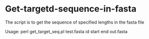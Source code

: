 # Get-targetd-sequence-in-fasta
The script is to get the sequence of specified lengths in the fasta file

Usage: 
perl get_target_seq.pl test.fasta id start end out.fasta
